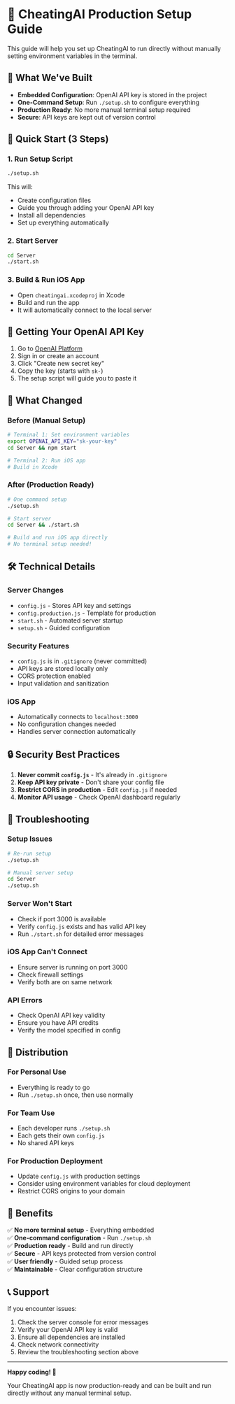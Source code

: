 # 🚀 CheatingAI Production Setup Guide

This guide will help you set up CheatingAI to run directly without manually setting environment variables in the terminal.

## 🎯 What We've Built

- **Embedded Configuration**: OpenAI API key is stored in the project
- **One-Command Setup**: Run `./setup.sh` to configure everything
- **Production Ready**: No more manual terminal setup required
- **Secure**: API keys are kept out of version control

## 🚀 Quick Start (3 Steps)

### 1. Run Setup Script
```bash
./setup.sh
```
This will:
- Create configuration files
- Guide you through adding your OpenAI API key
- Install all dependencies
- Set up everything automatically

### 2. Start Server
```bash
cd Server
./start.sh
```

### 3. Build & Run iOS App
- Open `cheatingai.xcodeproj` in Xcode
- Build and run the app
- It will automatically connect to the local server

## 🔑 Getting Your OpenAI API Key

1. Go to [OpenAI Platform](https://platform.openai.com/api-keys)
2. Sign in or create an account
3. Click "Create new secret key"
4. Copy the key (starts with `sk-`)
5. The setup script will guide you to paste it

## 📁 What Changed

### Before (Manual Setup)
```bash
# Terminal 1: Set environment variables
export OPENAI_API_KEY="sk-your-key"
cd Server && npm start

# Terminal 2: Run iOS app
# Build in Xcode
```

### After (Production Ready)
```bash
# One command setup
./setup.sh

# Start server
cd Server && ./start.sh

# Build and run iOS app directly
# No terminal setup needed!
```

## 🛠️ Technical Details

### Server Changes
- `config.js` - Stores API key and settings
- `config.production.js` - Template for production
- `start.sh` - Automated server startup
- `setup.sh` - Guided configuration

### Security Features
- `config.js` is in `.gitignore` (never committed)
- API keys are stored locally only
- CORS protection enabled
- Input validation and sanitization

### iOS App
- Automatically connects to `localhost:3000`
- No configuration changes needed
- Handles server connection automatically

## 🔒 Security Best Practices

1. **Never commit `config.js`** - It's already in `.gitignore`
2. **Keep API key private** - Don't share your config file
3. **Restrict CORS in production** - Edit `config.js` if needed
4. **Monitor API usage** - Check OpenAI dashboard regularly

## 🚨 Troubleshooting

### Setup Issues
```bash
# Re-run setup
./setup.sh

# Manual server setup
cd Server
./setup.sh
```

### Server Won't Start
- Check if port 3000 is available
- Verify `config.js` exists and has valid API key
- Run `./start.sh` for detailed error messages

### iOS App Can't Connect
- Ensure server is running on port 3000
- Check firewall settings
- Verify both are on same network

### API Errors
- Check OpenAI API key validity
- Ensure you have API credits
- Verify the model specified in config

## 📱 Distribution

### For Personal Use
- Everything is ready to go
- Run `./setup.sh` once, then use normally

### For Team Use
- Each developer runs `./setup.sh`
- Each gets their own `config.js`
- No shared API keys

### For Production Deployment
- Update `config.js` with production settings
- Consider using environment variables for cloud deployment
- Restrict CORS origins to your domain

## 🎉 Benefits

✅ **No more terminal setup** - Everything embedded  
✅ **One-command configuration** - Run `./setup.sh`  
✅ **Production ready** - Build and run directly  
✅ **Secure** - API keys protected from version control  
✅ **User friendly** - Guided setup process  
✅ **Maintainable** - Clear configuration structure  

## 📞 Support

If you encounter issues:
1. Check the server console for error messages
2. Verify your OpenAI API key is valid
3. Ensure all dependencies are installed
4. Check network connectivity
5. Review the troubleshooting section above

---

**Happy coding! 🎉**

Your CheatingAI app is now production-ready and can be built and run directly without any manual terminal setup.
